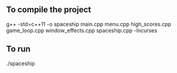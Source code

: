 ## To compile the project
g++ -std=c++11 -o spaceship main.cpp menu.cpp high_scores.cpp game_loop.cpp window_effects.cpp spaceship.cpp -lncurses
## To run
./spaceship